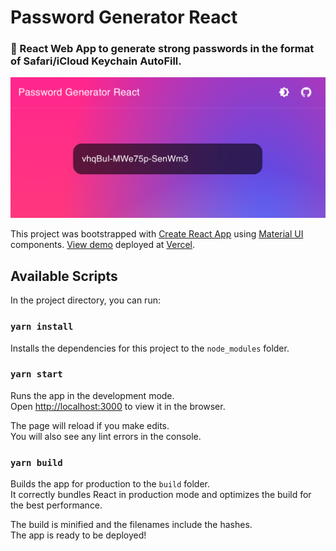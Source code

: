 # Password Generator React

### 🔑 React Web App to generate strong passwords in the format of Safari/iCloud Keychain AutoFill.

![Screenshot](/public/preview.png)

This project was bootstrapped with [Create React App](https://github.com/facebook/create-react-app) using [Material UI](https://mui.com) components. [View demo](https://password-generator-react.vercel.app) deployed at [Vercel](https://vercel.com/).

## Available Scripts

In the project directory, you can run:

### `yarn install`

Installs the dependencies for this project to the `node_modules` folder.

### `yarn start`

Runs the app in the development mode.\
Open [http://localhost:3000](http://localhost:3000) to view it in the browser.

The page will reload if you make edits.\
You will also see any lint errors in the console.

### `yarn build`

Builds the app for production to the `build` folder.\
It correctly bundles React in production mode and optimizes the build for the best performance.

The build is minified and the filenames include the hashes.\
The app is ready to be deployed!
